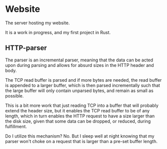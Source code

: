 # Website
The server hosting my website.

It is a work in progress, and my first project in Rust.

## HTTP-parser
The parser is an incremental parser,
meaning that the data can be acted upon during parsing and allows for absurd sizes in the HTTP header and body.

The TCP read buffer is parsed and if more bytes are needed, the read buffer is appended to a larger buffer,
which is then parsed incrementally such that the large buffer will only contain unparsed bytes, and remain as small as possible.

This is a bit more work that just reading TCP into a buffer that will probably extend the header size,
but it enables the TCP read buffer to be of any length,
which in turn enables the HTTP request to have a size larger than the disk size,
given that some data can be dropped, or reduced, during fulfillment.

Do I utilize this mechanism? No. But I sleep well at night knowing that my parser won't choke on a request that is larger than a pre-set buffer length.

